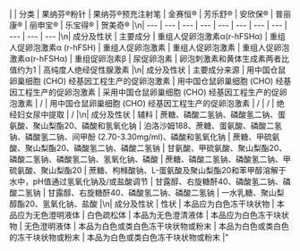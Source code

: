 | | 分类 | 果纳芬®粉针 | 果纳芬®预充注射笔 | 金赛恒® | 芳乐舒® | 安欣保® | 普丽康® | 丽申宝® | 乐宝得® | 贺美奇® |\n| --- | --- | --- | --- | --- | --- | --- | --- | --- | --- | --- |\n| 成分及性状 | 主要成分 | 重组人促卵泡激素α(r-hFSHα) | 重组人促卵泡激素α (r-hFSH) | 重组人促卵泡激素 | 重组人促卵泡激素 | 重组人促卵泡激素α(r-hFSHα) | 重组促卵泡素β | 尿促卵泡素 | 卵泡刺激素和黄体生成素两者比值约为1 | 高纯度人绝经促性腺激素 |\n| 成分及性状 | 主要成分来源 | 用中国仓鼠卵巢细胞 (CHO) 经基因工程生产的促卵泡激素 | 用中国仓鼠卵巢细胞 (CHO) 经基因工程生产的促卵泡激素 | 采用中国仓鼠卵巢细胞 (CHO) 经基因工程生产的促卵泡激素 | / | 用中国仓鼠卵巢细胞 (CHO) 经基因工程生产的促卵泡激素 | / | / | 绝经妇女尿中提取 | / |\n| 成分及性状 | 辅料 | 蔗糖、磷酸二氢钠、磷酸氢二钠、蛋氨酸、聚山梨酯20、磷酸和氢氧化钠 | 泊洛沙姆188、蔗糖、蛋氨酸、磷酸二氢钠、磷酸氢二钠、间甲酚 (2.70-3.30mg/ml)、磷酸和氢氧化钠 | 蔗糖、甲硫氨酸、聚山梨酯20、磷酸氢二钠、磷酸二氢钠 | 甘氨酸、甲硫氨酸、聚山梨酯20、磷酸二氢钠、磷酸氢二钠、氢氧化钠、磷酸 | 蔗糖、磷酸二氢钠、磷酸氢二钠、甲硫氨酸、聚山梨酯20 | 蔗糖、枸橼酸钠、L-蛋氨酸及聚山梨酯20和苯甲醇溶解于水中，pH值通过氢氧化钠及/或盐酸调节 | 甘露醇、右旋糖酐40、磷酸氢二钠、磷酸二氢钠 | 甘露醇、右旋糖酐40、磷酸氢二钠、磷酸二氢钠 | 一水乳糖、聚山梨醇酯20、氢氧化钠、盐酸 |\n| 成分及性状 | 性状 | 本品应为白色冻干块状物 | 本品应为无色澄明液体 | 白色疏松体 | 本品为无色澄清液体 | 本品应为白色冻干块状物 | 无色澄明液体 | 本品为白色或类白色冻干块状物或粉末 | 本品为白色或类白色的冻干块状物或粉末 | 本品为白色或类白色冻干块状物或粉末 |"
